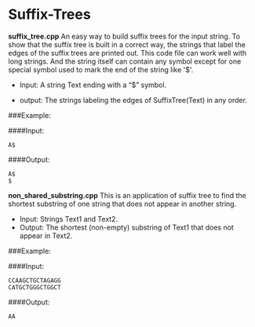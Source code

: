 # Suffix-Trees

**suffix_tree.cpp**
An easy way to build suffix trees for the input string.  To show that the suffix tree is built in a correct way, the strings that label the edges of the suffix trees are printed out. This code file can work well with long strings. And the string itself can contain any symbol except for one special symbol used to mark the end of the string like '$'.

* Input: A string Text ending with a “$” symbol.

* output: The strings labeling the edges of SuffixTree(Text) in any order.

###Example:

####Input:
```
A$
```
####Output:
```
A$
$
```

**non_shared_substring.cpp**
This is an application of suffix tree to find the shortest substring of one string that does not appear in another string.
* Input: Strings Text1 and Text2.
* Output: The shortest (non-empty) substring of Text1 that does not appear in Text2.

###Example:

####Input:
```
CCAAGCTGCTAGAGG
CATGCTGGGCTGGCT
```
####Output:
```
AA
```

